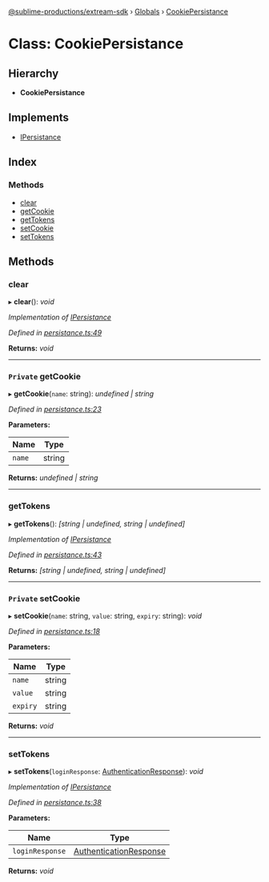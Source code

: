 [@sublime-productions/extream-sdk](../README.md) › [Globals](../globals.md) › [CookiePersistance](cookiepersistance.md)

# Class: CookiePersistance

## Hierarchy

* **CookiePersistance**

## Implements

* [IPersistance](../interfaces/ipersistance.md)

## Index

### Methods

* [clear](cookiepersistance.md#clear)
* [getCookie](cookiepersistance.md#private-getcookie)
* [getTokens](cookiepersistance.md#gettokens)
* [setCookie](cookiepersistance.md#private-setcookie)
* [setTokens](cookiepersistance.md#settokens)

## Methods

###  clear

▸ **clear**(): *void*

*Implementation of [IPersistance](../interfaces/ipersistance.md)*

*Defined in [persistance.ts:49](https://github.com/Extream-SaaS/ex-sdk/blob/3fde2c4/src/persistance.ts#L49)*

**Returns:** *void*

___

### `Private` getCookie

▸ **getCookie**(`name`: string): *undefined | string*

*Defined in [persistance.ts:23](https://github.com/Extream-SaaS/ex-sdk/blob/3fde2c4/src/persistance.ts#L23)*

**Parameters:**

Name | Type |
------ | ------ |
`name` | string |

**Returns:** *undefined | string*

___

###  getTokens

▸ **getTokens**(): *[string | undefined, string | undefined]*

*Implementation of [IPersistance](../interfaces/ipersistance.md)*

*Defined in [persistance.ts:43](https://github.com/Extream-SaaS/ex-sdk/blob/3fde2c4/src/persistance.ts#L43)*

**Returns:** *[string | undefined, string | undefined]*

___

### `Private` setCookie

▸ **setCookie**(`name`: string, `value`: string, `expiry`: string): *void*

*Defined in [persistance.ts:18](https://github.com/Extream-SaaS/ex-sdk/blob/3fde2c4/src/persistance.ts#L18)*

**Parameters:**

Name | Type |
------ | ------ |
`name` | string |
`value` | string |
`expiry` | string |

**Returns:** *void*

___

###  setTokens

▸ **setTokens**(`loginResponse`: [AuthenticationResponse](../interfaces/authenticationresponse.md)): *void*

*Implementation of [IPersistance](../interfaces/ipersistance.md)*

*Defined in [persistance.ts:38](https://github.com/Extream-SaaS/ex-sdk/blob/3fde2c4/src/persistance.ts#L38)*

**Parameters:**

Name | Type |
------ | ------ |
`loginResponse` | [AuthenticationResponse](../interfaces/authenticationresponse.md) |

**Returns:** *void*
